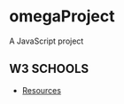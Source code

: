 # omegaProject
A JavaScript project

## W3 SCHOOLS
- [Resources](https://www.w3schools.com/html/default.asp)